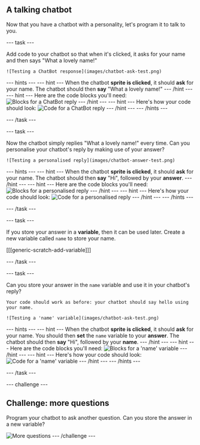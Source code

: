## A talking chatbot

Now that you have a chatbot with a personality, let's program it to talk to you.

--- task ---

Add code to your chatbot so that when it's clicked, it asks for your name and then says "What a lovely name!"

    ![Testing a ChatBot response](images/chatbot-ask-test.png)

--- hints ---
--- hint ---
When the chatbot __sprite is clicked__, it should __ask__ for your name. The chatbot should then __say__ "What a lovely name!"
--- /hint ---
--- hint ---
Here are the code blocks you'll need:
![Blocks for a ChatBot reply](images/chatbot-ask-blocks.png)
--- /hint ---
--- hint ---
Here's how your code should look:
![Code for a ChatBot reply](images/chatbot-ask-code.png)
--- /hint ---
--- /hints ---

--- /task ---

--- task ---

Now the chatbot simply replies "What a lovely name!" every time. Can you personalise your chatbot's reply by making use of your answer?

    ![Testing a personalised reply](images/chatbot-answer-test.png)

--- hints ---
--- hint ---
When the chatbot __sprite is clicked__, it should __ask__ for your name. The chatbot should then __say__ "Hi", followed by your __answer__.
--- /hint ---
--- hint ---
Here are the code blocks you'll need:
![Blocks for a personalised reply](images/chatbot-answer-blocks.png)
--- /hint ---
--- hint ---
Here's how your code should look:
![Code for a personalised reply](images/chatbot-answer-code.png)
--- /hint ---
--- /hints ---

--- /task ---

--- task ---

If you store your answer in a **variable**, then it can be used later. Create a new variable called `name` to store your name.

[[[generic-scratch-add-variable]]]

--- /task ---

--- task ---

Can you store your answer in the `name` variable and use it in your chatbot's reply?

    Your code should work as before: your chatbot should say hello using your name.

    ![Testing a 'name' variable](images/chatbot-ask-test.png)

--- hints ---
--- hint ---
When the chatbot __sprite is clicked__, it should __ask__ for your name. You should then __set__ the `name` variable to your __answer__. The chatbot should then __say__ "Hi", followed by your __name__.
--- /hint ---
--- hint ---
Here are the code blocks you'll need:
![Blocks for a 'name' variable](images/chatbot-variable-blocks.png)
--- /hint ---
--- hint ---
Here's how your code should look:
![Code for a 'name' variable](images/chatbot-variable-code.png)
--- /hint ---
--- /hints ---

--- /task ---

--- challenge ---
## Challenge: more questions

Program your chatbot to ask another question. Can you store the answer in a new variable?

![More questions](images/chatbot-question.png)
--- /challenge ---
